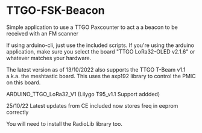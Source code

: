 # TTGO-FSK-Beacon
Simple application to use a TTGO Paxcounter to act a a beacon to be 
received with an FM scanner

If using arduino-cli, just use the included scripts.  If you're using
the arduino application, make sure you select the board "TTGO LoRa32-OLED
v2.1.6" or whatever matches your hardware.

The latest version as of 13/10/2022 also supports the TTGO T-Beam v1.1 
a.k.a. the meshtastic board.  This uses the axp192 library to control 
the PMIC on this board.

ARDUINO_TTGO_LoRa32_V1 (Lilygo T95_v1.1 Support addded)

25/10/22
Latest updates from CE included now stores freq in eeprom correctly

You will need to install the RadioLib library too.

